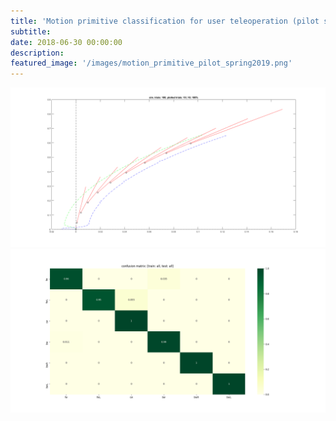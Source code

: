 ```yaml
---
title: 'Motion primitive classification for user teleoperation (pilot study)'
subtitle:
date: 2018-06-30 00:00:00
description:
featured_image: '/images/motion_primitive_pilot_spring2019.png'
---
```


<img src="../images/fwr_bounding.png">

<img src="../images/groundtruth_rowwise_e75_all_all_THISONE.png">
